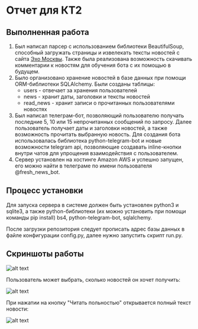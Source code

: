 # Отчет для КТ2
## Выполненная работа
1. Был написал парсер с использованием библиотеки BeautifulSoup, способный загружать страницы и извелекать тексты новостей с сайта [Эхо Москвы](http://echo.msk.ru/). Также была реализована возможность скачивать комментарии к новостям для обучения бота с их помощью в будущем.
2. Было организовано хранение новостей в базе данных при помощи ORM-библиотеки SQLAlchemy. Были созданы таблицы: 
    * users - отвечает за хранения пользователей
    * news - хранит даты, заголовки и тексты новостей
    * read_news - хранит записи о прочитанных пользователями новостях
3. Был написал телеграм-бот, позволяющий пользователю получать последние 5, 10 или 15 непрочитанных сообщений по запросу. Далее пользователь получает даты и заголовки новостей, а также возможность прочитать выбранную новость. Для создания бота использовалась библиотека python-telegram-bot и новые возможности telegram api, позволяющие создавать inline-кнопки внутри чатов для упрощения взаимодействия с пользователем.
4. Сервер установлен на хостинге Amazon AWS и успешно запущен, его можно найти в телеграме по имени пользователя @fresh_news_bot.
 
## Процесс установки
Для запуска сервера в системе должен быть установлен python3 и sqlite3, а также python-библиотеки (их можно установить при помощи команды pip install) bs4, python-telegram-bot, sqlalchemy.

После загрузки репозитория следует прописать адрес базы данных в файле конфигурации config.py, далее нужно запустить скрипт run.py.

## Скриншоты работы
![alt text](https://pp.userapi.com/c637817/v637817018/39e7e/7utNgaXkW_8.jpg)

Пользователь может выбрать, сколько новостей он хочет получить:

![alt text](https://pp.userapi.com/c637817/v637817018/39e85/fom-nKIcODE.jpg)

При нажатии на кнопку "Читать польностью" открывается полный текст новости:

![alt text](https://pp.userapi.com/c637817/v637817018/39e8c/cRuvweKRNrc.jpg)
